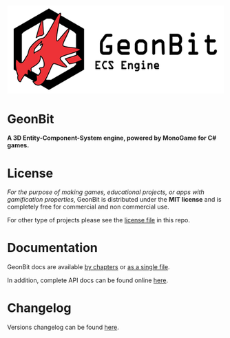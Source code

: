 ![GeonBit](docs/assets/GeonBit-sm.png "GeonBit")

# GeonBit

**A 3D Entity-Component-System engine, powered by MonoGame for C# games.**

# License

*For the purpose of making games, educational projects, or apps with gamification properties*, GeonBit is distributed under the **MIT license** and is completely free for commercial and non commercial use.

For other type of projects please see the [license file](LICENSE "license file") in this repo.

# Documentation

GeonBit docs are available [by chapters](docs/index.md) or [as a single file](docs/README.md).

In addition, complete API docs can be found online [here](https://ronenness.github.io/GeonBit-docs/).

# Changelog

Versions changelog can be found [here](docs/changes.md).
